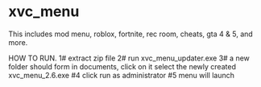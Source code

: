 # xvc_menu
This includes mod menu, roblox, fortnite, rec room, cheats, gta 4 & 5, and more.



HOW TO RUN.
1# extract zip file
2# run xvc_menu_updater.exe
3# a new folder should form in documents, click on it select the newly created xvc_menu_2.6.exe
#4 click run as administrator 
#5 menu will launch
